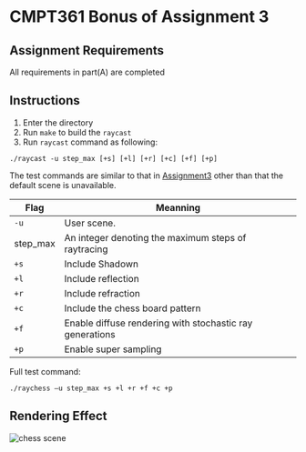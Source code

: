 # CMPT361 Bonus of Assignment 3

## Assignment Requirements
All requirements in part(A) are completed

## Instructions
1. Enter the directory
2. Run `make` to build the `raycast`
3. Run `raycast` command as following:

`./raycast -u step_max [+s] [+l] [+r] [+c] [+f] [+p]`

The test commands are similar to that in [Assignment3](../Assignment3) other than that the default scene is unavailable.

|Flag|Meanning|
|---|---|
|`-u`|User scene.|
|step_max| An integer denoting the maximum steps of raytracing|
|`+s`| Include Shadown|
|`+l`| Include reflection|
|`+r`| Include refraction|
|`+c`| Include the chess board pattern|
|`+f`| Enable diffuse rendering with stochastic ray generations|
|`+p`| Enable super sampling|

Full test command:

`./raychess –u step_max +s +l +r +f +c +p`

## Rendering Effect
![chess scene](./chess_scene.png)